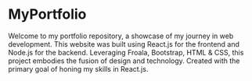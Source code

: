 # MyPortfolio
Welcome to my portfolio repository, a showcase of my journey in web development. This website was built using React.js for the frontend and Node.js for the backend. Leveraging Froala, Bootstrap, HTML &amp; CSS, this project embodies the fusion of design and technology. Created with the primary goal of honing my skills in React.js.
